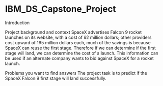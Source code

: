 # IBM_DS_Capstone_Project

Introduction

Project background and context
SpaceX advertises Falcon 9 rocket launches on its website, with a cost of 62 million dollars; other providers cost upward of 165 million  dollars each, much of the savings is because SpaceX can reuse the first stage. Therefore if we can determine if the first stage will land, we can determine the cost of a launch. This information can be used if an alternate company wants to bid against SpaceX for a rocket launch.

Problems you want to find answers
The project task is to predict if the SpaceX Falcon 9 first stage will land successfully.
